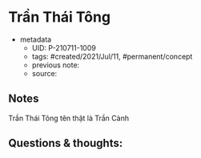 ---
---

# Trần Thái Tông

- metadata
	- UID: P-210711-1009
	- tags: #created/2021/Jul/11, #permanent/concept 
	- previous note: 
	- source: 

## Notes
Trần Thái Tông tên thật là Trần Cành

## Questions & thoughts:

